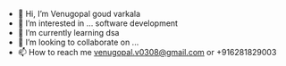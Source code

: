 - 👋 Hi, I’m Venugopal goud varkala
- 👀 I’m interested in ... software development
- 🌱 I’m currently learning dsa
- 💞️ I’m looking to collaborate on ...
- 📫 How to reach me venugopal.v0308@gmail.com or +916281829003


<!---
Venugopal0308/Venugopal0308 is a ✨ special ✨ repository because its `README.md` (this file) appears on your GitHub profile.
You can click the Preview link to take a look at your changes.
--->
